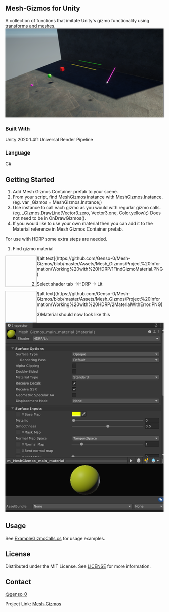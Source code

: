 <!-- ABOUT THE PROJECT -->
## Mesh-Gizmos for Unity 
A collection of functions that imitate Unity's gizmo functionality using transforms and meshes.
![alt text](https://github.com/Genso-0/Mesh-Gizmos/blob/master/Assets/Mesh_Gizmos/Project%20Information/Gizmos.PNG)

### Built With
Unity 2020.1.4f1 
Universal Render Pipeline

### Language
C#

<!-- GETTING STARTED -->
## Getting Started
1) Add Mesh Gizmos Container prefab to your scene.
2) From your script, find MeshGizmos instance with MeshGizmos.Instance.  (eg. var _Gizmos = MeshGizmos.Instance;)
3) Use instance to call each gizmo as you would with regurlar gizmo calls. (eg. _Gizmos.DrawLine(Vector3.zero, Vector3.one, Color.yellow);) Does not need to be in OnDrawGizmos().
4) If you would like to use your own material then you can add it to the Material reference in Mesh Gizmos Container prefab.

For use with HDRP some extra steps are needed. 
1) Find gizmo material
<img align="left" width="100" height="100">
![alt text](https://github.com/Genso-0/Mesh-Gizmos/blob/master/Assets/Mesh_Gizmos/Project%20Information/Working%20with%20HDRP/1FindGizmoMaterial.PNG)



2) Select shader tab ->HDRP -> Lit
<img align="left" width="100" height="100">
![alt text](https://github.com/Genso-0/Mesh-Gizmos/blob/master/Assets/Mesh_Gizmos/Project%20Information/Working%20with%20HDRP/2MaterialWithError.PNG)



3)Material should now look like this
![alt text](https://github.com/Genso-0/Mesh-Gizmos/blob/master/Assets/Mesh_Gizmos/Project%20Information/Working%20with%20HDRP/3MaterialWithNoErrorReadyForHDRP.PNG)
<!-- USAGE EXAMPLES -->
## Usage
See [ExampleGizmoCalls.cs](https://github.com/Genso-0/Mesh-Gizmos/blob/master/Assets/Mesh_Gizmos/Scripts/ExampleGizmoCalls.cs) for usage examples.

<!-- LICENSE -->
## License

Distributed under the MIT License. See [LICENSE](https://github.com/Genso-0/Mesh-Gizmos/blob/master/LICENSE) for more information.

<!-- CONTACT -->
## Contact

[@genso_0](https://twitter.com/genso_0)

Project Link: [Mesh-Gizmos](https://github.com/Genso-0/Mesh-Gizmos)
